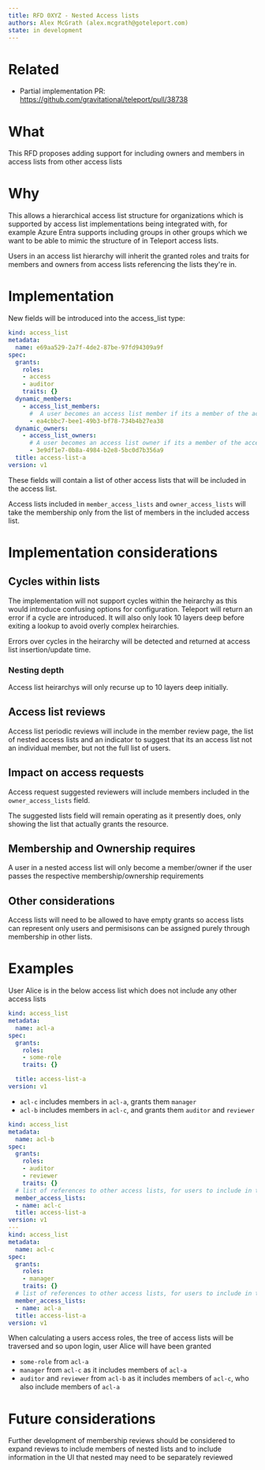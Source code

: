 ```yaml
---
title: RFD 0XYZ - Nested Access lists
authors: Alex McGrath (alex.mcgrath@goteleport.com)
state: in development
---
```


# Related
  * Partial implementation PR: https://github.com/gravitational/teleport/pull/38738

# What

This RFD proposes adding support for including owners and
members in access lists from other access lists

# Why

This allows a hierarchical access list structure for organizations
which is supported by access list implementations being integrated
with, for example Azure Entra supports including groups in other
groups which we want to be able to mimic the structure of in Teleport
access lists.

Users in an access list hierarchy will inherit the granted roles and
traits for members and owners from access lists referencing the lists
they're in.

# Implementation

New fields will be introduced into the access_list type:

```yaml
kind: access_list
metadata:
  name: e69aa529-2a7f-4de2-87be-97fd94309a9f
spec:
  grants:
    roles:
    - access
    - auditor
    traits: {}
  dynamic_members:
    - access_list_members:
      #  A user becomes an access list member if its a member of the access list
      - ea4cbbc7-bee1-49b3-bf78-734b4b27ea38
  dynamic_owners:
    - access_list_owners:
      # A user becomes an access list owner if its a member of the access list
      - 3e9df1e7-0b8a-4984-b2e8-5bc0d7b356a9
  title: access-list-a
version: v1
```

These fields will contain a list of other access lists that will be
included in the access list.

Access lists included in `member_access_lists` and
`owner_access_lists` will take the membership only from the list of
members in the included access list.

# Implementation considerations

## Cycles within lists

The implementation will not support cycles within the heirarchy as
this would introduce confusing options for configuration. Teleport
will return an error if a cycle are introduced. It will also only look
10 layers deep before exiting a lookup to avoid overly complex
heirarchies.

Errors over cycles in the heirarchy will be detected and returned at
access list insertion/update time.

### Nesting depth

Access list heirarchys will only recurse up to 10 layers deep
initially.

## Access list reviews

Access list periodic reviews will include in the member review page,
the list of nested access lists and an indicator to suggest that its
an access list not an individual member, but not the full list of
users.

## Impact on access requests

Access request suggested reviewers will include members included in
the `owner_access_lists` field.

The suggested lists field will remain operating as it presently does,
only showing the list that actually grants the resource.

## Membership and Ownership requires

A user in a nested access list will only become a member/owner if the
user passes the respective membership/ownership requirements

## Other considerations

Access lists will need to be allowed to have empty grants so access
lists can represent only users and permisisons can be assigned purely
through membership in other lists.

# Examples


User Alice is in the below access list which does not include any
other access lists

```yaml
kind: access_list
metadata:
  name: acl-a
spec:
  grants:
    roles:
    - some-role
    traits: {}

  title: access-list-a
version: v1
```
- `acl-c` includes members in `acl-a`, grants them `manager`
- `acl-b` includes members in `acl-c`, and grants them `auditor` and `reviewer`

```yaml
kind: access_list
metadata:
  name: acl-b
spec:
  grants:
    roles:
    - auditor
    - reviewer
    traits: {}
  # list of references to other access lists, for users to include in this access list
  member_access_lists:
  - name: acl-c
  title: access-list-a
version: v1
---
kind: access_list
metadata:
  name: acl-c
spec:
  grants:
    roles:
    - manager
    traits: {}
  # list of references to other access lists, for users to include in this access list
  member_access_lists:
  - name: acl-a
  title: access-list-a
version: v1

```

When calculating a users access roles, the tree of access lists will
be traversed and so upon login, user Alice will have been granted

- `some-role` from `acl-a`
- `manager` from `acl-c` as it includes members of `acl-a`
- `auditor` and `reviewer` from `acl-b` as it includes members of
  `acl-c`, who also include members of `acl-a`

# Future considerations

Further development of membership reviews should be considered to
expand reviews to include members of nested lists and to include
information in the UI that nested may need to be separately reviewed
